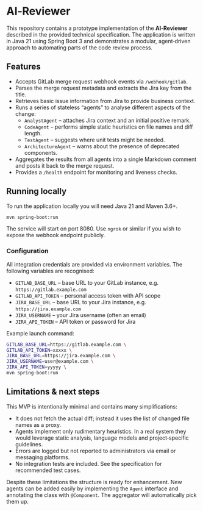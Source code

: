 # AI‑Reviewer

This repository contains a prototype implementation of the **AI‑Reviewer** described in the
provided technical specification. The application is written in Java 21 using
Spring Boot 3 and demonstrates a modular, agent‑driven approach to automating
parts of the code review process.

## Features

* Accepts GitLab merge request webhook events via `/webhook/gitlab`.
* Parses the merge request metadata and extracts the Jira key from the title.
* Retrieves basic issue information from Jira to provide business context.
* Runs a series of stateless “agents” to analyse different aspects of the change:
  * `AnalystAgent` – attaches Jira context and an initial positive remark.
  * `CodeAgent` – performs simple static heuristics on file names and diff length.
  * `TestAgent` – suggests where unit tests might be needed.
  * `ArchitectureAgent` – warns about the presence of deprecated components.
* Aggregates the results from all agents into a single Markdown comment and posts it back to the merge request.
* Provides a `/health` endpoint for monitoring and liveness checks.

## Running locally

To run the application locally you will need Java 21 and Maven 3.6+.

```bash
mvn spring-boot:run
```

The service will start on port 8080. Use `ngrok` or similar if you wish to
expose the webhook endpoint publicly.

### Configuration

All integration credentials are provided via environment variables. The
following variables are recognised:

* `GITLAB_BASE_URL` – base URL to your GitLab instance, e.g. `https://gitlab.example.com`
* `GITLAB_API_TOKEN` – personal access token with API scope
* `JIRA_BASE_URL` – base URL to your Jira instance, e.g. `https://jira.example.com`
* `JIRA_USERNAME` – your Jira username (often an email)
* `JIRA_API_TOKEN` – API token or password for Jira

Example launch command:

```bash
GITLAB_BASE_URL=https://gitlab.example.com \
GITLAB_API_TOKEN=xxxxx \
JIRA_BASE_URL=https://jira.example.com \
JIRA_USERNAME=user@example.com \
JIRA_API_TOKEN=yyyyy \
mvn spring-boot:run
```

## Limitations & next steps

This MVP is intentionally minimal and contains many simplifications:

* It does not fetch the actual diff; instead it uses the list of changed file
  names as a proxy.
* Agents implement only rudimentary heuristics. In a real system they would
  leverage static analysis, language models and project‑specific guidelines.
* Errors are logged but not reported to administrators via email or
  messaging platforms.
* No integration tests are included. See the specification for recommended
  test cases.

Despite these limitations the structure is ready for enhancement. New agents
can be added easily by implementing the `Agent` interface and annotating the
class with `@Component`. The aggregator will automatically pick them up.
